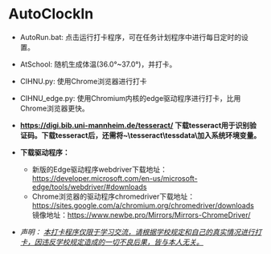 # AutoClockIn


* AutoRun.bat:
  点击运行打卡程序，可在任务计划程序中进行每日定时的设置。
* AtSchool:
  随机生成体温(36.0°~37.0°)，并打卡。
  
* CIHNU.py:
  使用Chrome浏览器进行打卡

* CIHNU_edge.py:
  使用Chromium内核的edge驱动程序进行打卡，比用Chrome浏览器更快。

* **https://digi.bib.uni-mannheim.de/tesseract/ 下载tesseract用于识别验证码。下载tesseract后，还需将~\tesseract\tessdata\加入系统环境变量。**

* **下载驱动程序：**
  * 新版的Edge驱动程序webdriver下载地址：https://developer.microsoft.com/en-us/microsoft-edge/tools/webdriver/#downloads
  * Chrome浏览器的驱动程序chromedriver下载地址：https://sites.google.com/a/chromium.org/chromedriver/downloads
                                     镜像地址：https://www.newbe.pro/Mirrors/Mirrors-ChromeDriver/

* *声明：*
  <u>*本打卡程序仅限于学习交流，请根据学校规定和自己的真实情况进行打卡，因违反学校规定造成的一切不良后果，皆与本人无关。*</u>
